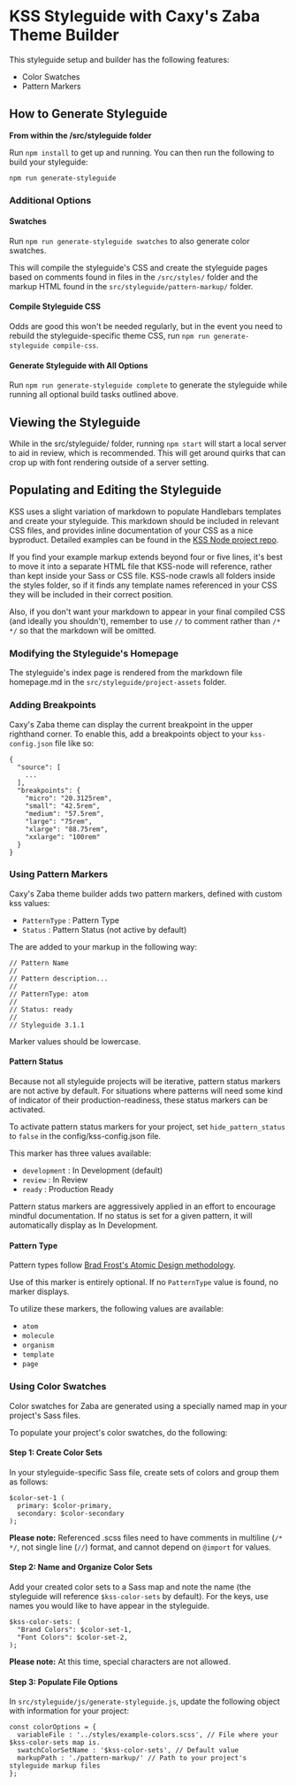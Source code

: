 # KSS Styleguide with Caxy's Zaba Theme Builder

This styleguide setup and builder has the following features:

- Color Swatches
- Pattern Markers


## How to Generate Styleguide

**From within the /src/styleguide folder**

Run `npm install` to get up and running. You can then run the following
to build your styleguide:

`npm run generate-styleguide`

### Additional Options

#### Swatches

Run `npm run generate-styleguide swatches` to also generate color
swatches.

This will compile the styleguide's CSS and create the styleguide pages 
based on comments found in files in the `/src/styles/` folder and the
markup HTML found in the `src/styleguide/pattern-markup/` folder.

#### Compile Styleguide CSS

Odds are good this won't be needed regularly, but in the event you need
to rebuild the styleguide-specific theme CSS, run 
`npm run generate-styleguide compile-css`.

#### Generate Styleguide with All Options

Run `npm run generate-styleguide complete` to generate the styleguide 
while running all optional build tasks outlined above.


## Viewing the Styleguide

While in the src/styleguide/ folder, running `npm start` will start a
local server to aid in review, which is recommended. This will get
around quirks that can crop up with font rendering outside of a server
setting.


## Populating and Editing the Styleguide

KSS uses a slight variation of markdown to populate Handlebars templates
and create your styleguide. This markdown should be included in relevant
CSS files, and provides inline documentation of your CSS as a nice
byproduct. Detailed examples can be found in the
[KSS Node project repo](https://github.com/kss-node/kss-node).

If you find your example markup extends beyond four or five lines, it's
best to move it into a separate HTML file that KSS-node will reference,
rather than kept inside your Sass or CSS file. KSS-node crawls all
folders inside the styles folder, so if it finds any template names
referenced in your CSS they will be included in their correct position.

Also, if you don't want your markdown to appear in your final compiled
CSS (and ideally you shouldn't), remember to use `//` to comment rather
than `/* */` so that the markdown will be omitted.


### Modifying the Styleguide's Homepage

The styleguide's index page is rendered from the markdown file
homepage.md in the `src/styleguide/project-assets` folder.

### Adding Breakpoints

Caxy's Zaba theme can display the current breakpoint in the upper
righthand corner. To enable this, add a breakpoints object to your
`kss-config.json` file like so:

```
{
  "source": [
    ...
  ],
  "breakpoints": {
    "micro": "20.3125rem",
    "small": "42.5rem",
    "medium": "57.5rem",
    "large": "75rem",
    "xlarge": "88.75rem",
    "xxlarge": "100rem"
  }
}
```

### Using Pattern Markers

Caxy's Zaba theme builder adds two pattern markers, defined with custom
kss values:

- `PatternType` : Pattern Type
- `Status` : Pattern Status (not active by default)

The are added to your markup in the following way:

~~~~
// Pattern Name
//
// Pattern description...
//
// PatternType: atom
//
// Status: ready
//
// Styleguide 3.1.1
~~~~

Marker values should be lowercase.

#### Pattern Status

Because not all styleguide projects will be iterative, pattern status
markers are not active by default. For situations where patterns will
need some kind of indicator of their production-readiness, these status
markers can be activated.

To activate pattern status markers for your project, set
`hide_pattern_status` to `false` in the config/kss-config.json file.

This marker has three values available:

- `development` : In Development (default)
- `review` : In Review
- `ready` : Production Ready

Pattern status markers are aggressively applied in an effort to
encourage mindful documentation. If no status is set for a given
pattern, it will automatically display as In Development.

#### Pattern Type

Pattern types follow [Brad Frost's Atomic Design methodology](http://bradfrost.com/blog/post/atomic-web-design/).

Use of this marker is entirely optional. If no `PatternType` value is
found, no marker displays.

To utilize these markers, the following values are available:

- `atom`
- `molecule`
- `organism`
- `template`
- `page`

### Using Color Swatches

Color swatches for Zaba are generated using a specially named map in your
project's Sass files.

To populate your project's color swatches, do the following:

#### Step 1: Create Color Sets

In your styleguide-specific Sass file, create sets of colors and group
them as follows:

~~~~
$color-set-1 (
  primary: $color-primary,
  secondary: $color-secondary
);
~~~~

**Please note:** Referenced .scss files need to have comments in 
multiline (`/* */`, not single line (`//`) format, and cannot depend
on `@import` for values.

#### Step 2: Name and Organize Color Sets

Add your created color sets to a Sass map and note the name (the
styleguide will reference `$kss-color-sets` by default). For the keys,
use names you would like to have appear in the styleguide.

~~~~
$kss-color-sets: (
  "Brand Colors": $color-set-1,
  "Font Colors": $color-set-2,
);
~~~~

**Please note:** At this time, special characters are not allowed. 

#### Step 3: Populate File Options

In `src/styleguide/js/generate-styleguide.js`, update the following
object with information for your project:

```
const colorOptions = {
  variableFile : '../styles/example-colors.scss', // File where your $kss-color-sets map is.
  swatchColorSetName : '$kss-color-sets', // Default value
  markupPath : './pattern-markup/' // Path to your project's styleguide markup files
};
```